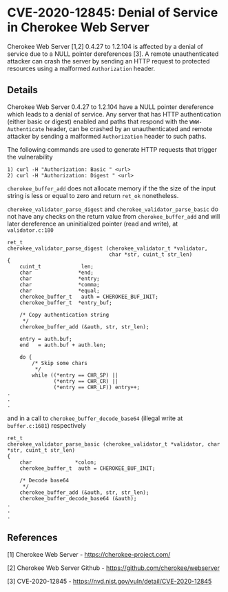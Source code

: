 # CVE-2020-12845: Denial of Service in Cherokee Web Server

Cherokee Web Server [1,2] 0.4.27 to 1.2.104 is affected by a denial of service due to a NULL pointer dereferences [3]. A remote unauthenticated attacker can crash the server by sending an HTTP request to protected resources using a malformed `Authorization` header.

## Details
Cherokee Web Server 0.4.27 to 1.2.104 have a NULL pointer dereference which leads to a denial of service.
Any server that has HTTP authentication (either basic or digest) enabled and paths that respond with the `WWW-Authenticate` header, can be crashed by an unauthenticated and remote attacker by sending a malformed `Authorization` header to such paths.

The following commands are used to generate HTTP requests that trigger the vulnerability

```
1) curl -H "Authorization: Basic " <url>
2) curl -H "Authorization: Digest " <url>
```
`cherokee_buffer_add` does not allocate memory if the the size of the input string is less or equal to zero and return `ret_ok` nonetheless.

`cherokee_validator_parse_digest` and `cherokee_validator_parse_basic` do not have any checks on the return value from `cherokee_buffer_add` and will later dereference an uninitialized pointer (read and write), at `validator.c:180`

```
ret_t
cherokee_validator_parse_digest (cherokee_validator_t *validator,
                                 char *str, cuint_t str_len)
{
	cuint_t             len;
	char               *end;
	char               *entry;
	char               *comma;
	char               *equal;
	cherokee_buffer_t   auth = CHEROKEE_BUF_INIT;
	cherokee_buffer_t  *entry_buf;

	/* Copy authentication string
	 */
	cherokee_buffer_add (&auth, str, str_len);

	entry = auth.buf;
	end   = auth.buf + auth.len;

	do {
		/* Skip some chars
		 */
		while ((*entry == CHR_SP) ||
		       (*entry == CHR_CR) ||
		       (*entry == CHR_LF)) entry++;
.
.
.
```
and in a call to `cherokee_buffer_decode_base64` (illegal write at `buffer.c:1681`) respectively

```
ret_t
cherokee_validator_parse_basic (cherokee_validator_t *validator, char *str, cuint_t str_len)
{
	char              *colon;
	cherokee_buffer_t  auth = CHEROKEE_BUF_INIT;

	/* Decode base64
	 */
	cherokee_buffer_add (&auth, str, str_len);
	cherokee_buffer_decode_base64 (&auth);
.
.
.
```


## References
[1] Cherokee Web Server - https://cherokee-project.com/

[2] Cherokee Web Server Github - https://github.com/cherokee/webserver

[3] CVE-2020-12845 - https://nvd.nist.gov/vuln/detail/CVE-2020-12845
